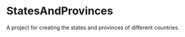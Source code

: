 StatesAndProvinces
==================

A project for creating the states and provinces of different countries.